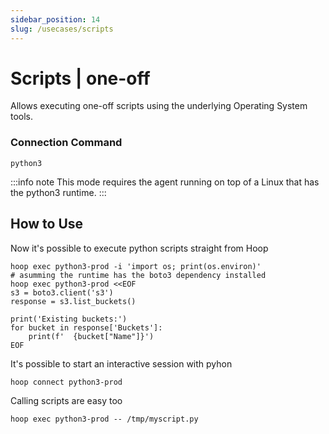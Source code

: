 ```yaml
---
sidebar_position: 14
slug: /usecases/scripts
---
```


# Scripts | one-off

Allows executing one-off scripts using the underlying Operating System tools.

### Connection Command

```shell
python3
```

:::info note
This mode requires the agent running on top of a Linux that has the python3 runtime.
:::

## How to Use

Now it's possible to execute python scripts straight from Hoop

```shell
hoop exec python3-prod -i 'import os; print(os.environ)'
# asumming the runtime has the boto3 dependency installed
hoop exec python3-prod <<EOF
s3 = boto3.client('s3')
response = s3.list_buckets()

print('Existing buckets:')
for bucket in response['Buckets']:
    print(f'  {bucket["Name"]}')
EOF
```

It's possible to start an interactive session with pyhon

```shell
hoop connect python3-prod
```

Calling scripts are easy too

```shell
hoop exec python3-prod -- /tmp/myscript.py
```
